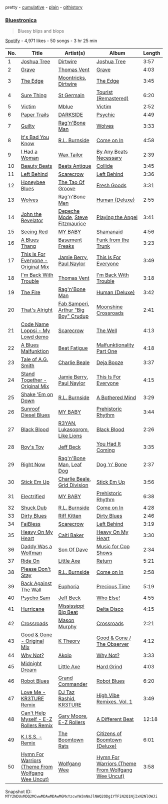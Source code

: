 pretty - [cumulative](/playlists/cumulative/37i9dQZF1DWZprlljz35Gr.md) - [plain](/playlists/plain/37i9dQZF1DWZprlljz35Gr) - [githistory](https://github.githistory.xyz/mackorone/spotify-playlist-archive/blob/main/playlists/plain/37i9dQZF1DWZprlljz35Gr)

### [Bluestronica](https://open.spotify.com/playlist/37i9dQZF1DWZprlljz35Gr)

> Bluesy blips and blops

[Spotify](https://open.spotify.com/user/spotify) - 4,971 likes - 50 songs - 3 hr 25 min

| No. | Title | Artist(s) | Album | Length |
|---|---|---|---|---|
| 1 | [Joshua Tree](https://open.spotify.com/track/3I0CQt2MQx6jKygLKTdmde) | [Dirtwire](https://open.spotify.com/artist/0hc2qwaU2xy7LUd0FRjcHK) | [Joshua Tree](https://open.spotify.com/album/1YnzjJJCICcYqynOL6GiCJ) | 3:57 |
| 2 | [Grave](https://open.spotify.com/track/1wBICiJNPP9gj6o5nEPHfT) | [Thomas Vent](https://open.spotify.com/artist/7qh7VUg1GOWzb1DklOkwBd) | [Grave](https://open.spotify.com/album/7mJKH7MLlY9AlGaIMUf8Bl) | 4:03 |
| 3 | [The Edge](https://open.spotify.com/track/3LeZw3OUMipFN0x2jR6MjQ) | [Moontricks](https://open.spotify.com/artist/6o52orvClP7ba1qV4zMVlg), [Dirtwire](https://open.spotify.com/artist/0hc2qwaU2xy7LUd0FRjcHK) | [The Edge](https://open.spotify.com/album/2ZSbjxZO8hHDiJoz54E6Ix) | 3:45 |
| 4 | [Sure Thing](https://open.spotify.com/track/1msXkHv84LKikJGKcfdGBu) | [St Germain](https://open.spotify.com/artist/484sZUYmnRXN84zmk3GY1n) | [Tourist \(Remastered\)](https://open.spotify.com/album/0YqCvOMhp8enM01an9Nntj) | 6:20 |
| 5 | [Victim](https://open.spotify.com/track/6ZyGzHdjqt4bqvWBwlYuaD) | [Mblue](https://open.spotify.com/artist/4134TXTLVwvAo2oe3lMVCJ) | [Victim](https://open.spotify.com/album/2DQffRbld5NnGdhiMhVwJ9) | 2:52 |
| 6 | [Paper Trails](https://open.spotify.com/track/1DK2JuYarBeNwcLNPw1Qyo) | [DARKSIDE](https://open.spotify.com/artist/2933wDUojoQmvqSdTAE5NB) | [Psychic](https://open.spotify.com/album/2Q7l5NR9ZY8gfkkTtBnlBt) | 4:49 |
| 7 | [Guilty](https://open.spotify.com/track/4KSljblpjITY4IsjkKSqK4) | [Rag'n'Bone Man](https://open.spotify.com/artist/4f9iBmdUOhQWeP7dcAn1pf) | [Wolves](https://open.spotify.com/album/5fOk8YTHdcZrHOhcw4Do5i) | 3:33 |
| 8 | [It's Bad You Know](https://open.spotify.com/track/1AcvqJhm4CXOFJ7INbR5rR) | [R.L\. Burnside](https://open.spotify.com/artist/2drMeidRg4jc07neGOL0Ip) | [Come on In](https://open.spotify.com/album/6QyepVbPWpjsQZAEgqmDsJ) | 4:58 |
| 9 | [I Had a Woman](https://open.spotify.com/track/0Kjik5WcvlKs4zeA6X5Lb6) | [Wax Tailor](https://open.spotify.com/artist/3qwxSif06Qwzykdln8ZGfG) | [By Any Beats Necessary](https://open.spotify.com/album/1uLnDDuuVBe4IF83db23Ab) | 2:39 |
| 10 | [Beauty Beats](https://open.spotify.com/track/0Jk5J9HrDmCEKV7xYmaB6m) | [Beats Antique](https://open.spotify.com/artist/30DZgkaEYdezg2QMrMgrnm) | [Collide](https://open.spotify.com/album/5UPjxVI1xabSZjcRXEpl52) | 3:45 |
| 11 | [Left Behind](https://open.spotify.com/track/5gSHmVV30dqKESS4nYGpXg) | [Scarecrow](https://open.spotify.com/artist/4c4n12jAnviXAyqzsyRCLT) | [Left Behind](https://open.spotify.com/album/08SSscS6DCQ4QOp4plJcOF) | 3:36 |
| 12 | [Honeybee Blues](https://open.spotify.com/track/36ED2y9oraEa2mIp1DDxXT) | [The Tao Of Groove](https://open.spotify.com/artist/66nWqKHAI8Q8w72wfUqmZa) | [Fresh Goods](https://open.spotify.com/album/3cTRg8cy3cBIDWhN1XYrxZ) | 3:31 |
| 13 | [Wolves](https://open.spotify.com/track/2oLo4vGUIP3eJ9T001keTu) | [Rag'n'Bone Man](https://open.spotify.com/artist/4f9iBmdUOhQWeP7dcAn1pf) | [Human \(Deluxe\)](https://open.spotify.com/album/1rMmiDKa8V5H9yYTPAbLng) | 2:55 |
| 14 | [John the Revelator](https://open.spotify.com/track/4OKEETxdou0lR7LEVvEpaG) | [Depeche Mode](https://open.spotify.com/artist/762310PdDnwsDxAQxzQkfX), [Steve Fitzmaurice](https://open.spotify.com/artist/5jeYVkZ5F8orMysIIFNtOY) | [Playing the Angel](https://open.spotify.com/album/0oHWHIlUObaSopO9wOhvfz) | 3:41 |
| 15 | [Seeing Red](https://open.spotify.com/track/27CSMEytwIjbQJG0118q4a) | [MY BABY](https://open.spotify.com/artist/0c103ZyWDycpfVxR0lNrjm) | [Shamanaid](https://open.spotify.com/album/2Itmzzv39Z7w6mL8WVeU3x) | 4:56 |
| 16 | [A Blues Thang](https://open.spotify.com/track/1xuBWp4HuSE6Yast5lmVPv) | [Basement Freaks](https://open.spotify.com/artist/77OQMkKBvHUwYyRCv6ossJ) | [Funk from the Trunk](https://open.spotify.com/album/3HA988sMUDSHmW0i7L5Wzl) | 3:23 |
| 17 | [This Is For Everyone \- Original Mix](https://open.spotify.com/track/1uGvKTjvBCN1NYzS2DIjCr) | [Jamie Berry](https://open.spotify.com/artist/5sM4cZ9MHihs0tbmkiE9n8), [Paul Naylor](https://open.spotify.com/artist/5oIDnYdFJFobh1AMGFdfm5) | [This Is For Everyone](https://open.spotify.com/album/1QHlV8vwF7QQjYXO7J2sS7) | 3:49 |
| 18 | [I'm Back With Trouble](https://open.spotify.com/track/61VHo7IoMJhIMgaYPvG6gk) | [Thomas Vent](https://open.spotify.com/artist/7qh7VUg1GOWzb1DklOkwBd) | [I'm Back With Trouble](https://open.spotify.com/album/5YufvnETZxSN5wb3Q9sEqn) | 3:18 |
| 19 | [The Fire](https://open.spotify.com/track/5Opv3rAPRL93wJ9yXGJPiM) | [Rag'n'Bone Man](https://open.spotify.com/artist/4f9iBmdUOhQWeP7dcAn1pf) | [Human \(Deluxe\)](https://open.spotify.com/album/1rMmiDKa8V5H9yYTPAbLng) | 3:42 |
| 20 | [That's Alright](https://open.spotify.com/track/1jRIILpPBwSVssnrXGV5hS) | [Fab Samperi](https://open.spotify.com/artist/2ZX9eBv3ycTNpZrWMRtWte), [Arthur "Big Boy" Crudup](https://open.spotify.com/artist/7dSnChJjb0jdfulJsIijoC) | [Moonshine Crossroads](https://open.spotify.com/album/3XRHSUCqQBeIncHpIecSQG) | 2:41 |
| 21 | [Code Name Loppsi \- My Lowd demo](https://open.spotify.com/track/2oyCx8VFX4bVV7IeLKz1wh) | [Scarecrow](https://open.spotify.com/artist/4c4n12jAnviXAyqzsyRCLT) | [The Well](https://open.spotify.com/album/7mOXwktqE2HJ8EjBnfnBhQ) | 4:13 |
| 22 | [A Blues Malfunktion](https://open.spotify.com/track/5Ce88giAKr6fK4wj5wztGw) | [Beat Fatigue](https://open.spotify.com/artist/02m3zUZ22DsQCXQsjjSCwQ) | [Malfunktionality Part One](https://open.spotify.com/album/0kwv8HIDkVZ5yXaUhtiMh2) | 4:18 |
| 23 | [Tale of A.G\. Smith](https://open.spotify.com/track/5aurQvInAVl4pdWzCXvlWM) | [Charlie Beale](https://open.spotify.com/artist/5BO1F2wBHUCoX02ZdPP23o) | [Deja Booze](https://open.spotify.com/album/7Lt0wInlc4Axf66ch2WyD2) | 3:37 |
| 24 | [Stand Together \- Original Mix](https://open.spotify.com/track/2C2G0ZtrQhBa9X6XcbWRH4) | [Jamie Berry](https://open.spotify.com/artist/5sM4cZ9MHihs0tbmkiE9n8), [Paul Naylor](https://open.spotify.com/artist/5oIDnYdFJFobh1AMGFdfm5) | [This Is For Everyone](https://open.spotify.com/album/1QHlV8vwF7QQjYXO7J2sS7) | 4:15 |
| 25 | [Shake 'Em on Down](https://open.spotify.com/track/1yxCax1l0O8p3lik3WvamC) | [R.L\. Burnside](https://open.spotify.com/artist/2drMeidRg4jc07neGOL0Ip) | [A Bothered Mind](https://open.spotify.com/album/19ox7nB02O5mCJtjqzoqGm) | 3:29 |
| 26 | [Sunroof Diesel Blues](https://open.spotify.com/track/2dymAGQ2kTrnNDbL2xcvDr) | [MY BABY](https://open.spotify.com/artist/0c103ZyWDycpfVxR0lNrjm) | [Prehistoric Rhythm](https://open.spotify.com/album/4iPWsm1A64k2xzydc0SmWc) | 3:44 |
| 27 | [Black Blood](https://open.spotify.com/track/3xQSVngL4OJu5RXAchFQPm) | [R3YAN](https://open.spotify.com/artist/6oRmvag0pQojcoSnLNsZel), [Lukasoprom](https://open.spotify.com/artist/3d8NwLM2U7JYt2H97W5ls1), [Like Lions](https://open.spotify.com/artist/5E8xNHdbVoxGqLd4SAMgKo) | [Black Blood](https://open.spotify.com/album/1455tyjIuvboNbV6mAYSiZ) | 2:26 |
| 28 | [Roy's Toy](https://open.spotify.com/track/1kwHwsKwvZJugHc9rqBeaC) | [Jeff Beck](https://open.spotify.com/artist/0AD4odMWVQ2wUSlgxOB5Rl) | [You Had It Coming](https://open.spotify.com/album/2VKdeHabc3wTmiQBd8yGft) | 3:35 |
| 29 | [Right Now](https://open.spotify.com/track/2CPIE5QUfKjUKFNcKQXgnU) | [Rag'n'Bone Man](https://open.spotify.com/artist/4f9iBmdUOhQWeP7dcAn1pf), [Leaf Dog](https://open.spotify.com/artist/3m634B61sWwR5xhu3lCyK6) | [Dog 'n' Bone](https://open.spotify.com/album/3pnmwntXRlUrBVvxabteEa) | 2:37 |
| 30 | [Stick Em Up](https://open.spotify.com/track/2s9BHqNHVkbhYCbE5tAMre) | [Charlie Beale](https://open.spotify.com/artist/5BO1F2wBHUCoX02ZdPP23o), [Grid Division](https://open.spotify.com/artist/31FlFpZXSwN205IxaKG6nt) | [Stick Em Up](https://open.spotify.com/album/04MfaVUENsXSnNaY99YYCk) | 3:56 |
| 31 | [Electrified](https://open.spotify.com/track/3LAyeN6fnP8Hxd9uNszLsp) | [MY BABY](https://open.spotify.com/artist/0c103ZyWDycpfVxR0lNrjm) | [Prehistoric Rhythm](https://open.spotify.com/album/4iPWsm1A64k2xzydc0SmWc) | 6:38 |
| 32 | [Shuck Dub](https://open.spotify.com/track/7lNr4eqSP7MCUCbDUGHWRo) | [R.L\. Burnside](https://open.spotify.com/artist/2drMeidRg4jc07neGOL0Ip) | [Come on In](https://open.spotify.com/album/6QyepVbPWpjsQZAEgqmDsJ) | 4:28 |
| 33 | [Dirty Blues](https://open.spotify.com/track/41N9M3HeIQWcS63XAiWOqJ) | [Riff Kitten](https://open.spotify.com/artist/2dWWUgJS0zdhV2Bu4WGF6a) | [Dirty Blues](https://open.spotify.com/album/5izZcttoL7uPSrAosqObkb) | 2:46 |
| 34 | [FaiBless](https://open.spotify.com/track/0B7b7hgIRnthz1vbeLGxy4) | [Scarecrow](https://open.spotify.com/artist/4c4n12jAnviXAyqzsyRCLT) | [Left Behind](https://open.spotify.com/album/08SSscS6DCQ4QOp4plJcOF) | 3:19 |
| 35 | [Heavy On My Heart](https://open.spotify.com/track/3EaoAfUtmDpe3DEtmEmCQf) | [Caiti Baker](https://open.spotify.com/artist/05eqfIcVnnc9zywXVdHv1P) | [Heavy On My Heart](https://open.spotify.com/album/55tjr8iorhH3OJUlT60Emf) | 3:30 |
| 36 | [Daddy Was a Wolfman](https://open.spotify.com/track/7i10VbOnkG09EuZuOkz3gO) | [Son Of Dave](https://open.spotify.com/artist/5t81Dbcvlm5J7YP7cI2kae) | [Music for Cop Shows](https://open.spotify.com/album/5BXskRJFE9uS1C0K1hZtqE) | 2:34 |
| 37 | [Ride On](https://open.spotify.com/track/4sEDI5vsiNsdefE0K93181) | [Little Axe](https://open.spotify.com/artist/0ZLV7I1vDpjO5IIDTYfeGJ) | [Return](https://open.spotify.com/album/7CVCVJP0FuNBdtOCqd4jD3) | 5:21 |
| 38 | [Please Don't Stay](https://open.spotify.com/track/5QCKfr2ckdL5kf9wCQtzUu) | [R.L\. Burnside](https://open.spotify.com/artist/2drMeidRg4jc07neGOL0Ip) | [Come on In](https://open.spotify.com/album/6QyepVbPWpjsQZAEgqmDsJ) | 2:58 |
| 39 | [Back Against The Wall](https://open.spotify.com/track/25ddyTkfz4p7Bvprc66ZyV) | [Euphoria](https://open.spotify.com/artist/0v6ZsvpqHQJiB6Kz2J0QGZ) | [Precious Time](https://open.spotify.com/album/2jmrU6wflfVSJwZGI3Z8H8) | 5:19 |
| 40 | [Psycho Sam](https://open.spotify.com/track/30gsKtkGEylGX4m7obkefo) | [Jeff Beck](https://open.spotify.com/artist/0AD4odMWVQ2wUSlgxOB5Rl) | [Who Else!](https://open.spotify.com/album/0RkgsbkvvlIsCaoRZK40Dm) | 4:55 |
| 41 | [Hurricane](https://open.spotify.com/track/3NcNF2tvTqGgnHkhqNK8cX) | [Mississippi Big Beat](https://open.spotify.com/artist/430DMjWZpbtg2tt64FynYH) | [Delta Disco](https://open.spotify.com/album/3SDDZMhIy357UN63KjpJP8) | 4:15 |
| 42 | [Crossroads](https://open.spotify.com/track/6i5tylayRLCg5LrgUFqg4Z) | [Mason Murphy](https://open.spotify.com/artist/0iGR1dPENdfzoZbpsFlYug) | [Crossroads](https://open.spotify.com/album/7pPTrDwqzewb4h6cqJjl3w) | 2:21 |
| 43 | [Good & Gone \- Original Mix](https://open.spotify.com/track/4HYfEF1lvUPH9IsXrY30Kj) | [K Theory](https://open.spotify.com/artist/4N4XqUMMv5KXtLvCBYEIOt) | [Good & Gone / The Observer](https://open.spotify.com/album/4kx8HQlzVqfPDZNIbk5F87) | 4:12 |
| 44 | [Why Not?](https://open.spotify.com/track/5ygOxeRiafW51ViBgiXLf8) | [Akolo](https://open.spotify.com/artist/5n31j1CydRWUtmfct89c5J) | [Why Not?](https://open.spotify.com/album/5PAyO6SUXQJhGDPqmqcMBY) | 3:33 |
| 45 | [Midnight Dream](https://open.spotify.com/track/0v1JpYiFmnpgbxxzh5Oqul) | [Little Axe](https://open.spotify.com/artist/0ZLV7I1vDpjO5IIDTYfeGJ) | [Hard Grind](https://open.spotify.com/album/3T2bRUO66PXyXR97uiXQeY) | 4:03 |
| 46 | [Robot Blues](https://open.spotify.com/track/5BlRXGAtNMv3LzmZfWKyxJ) | [Grand Commander](https://open.spotify.com/artist/7LiOk3poyQ3J06xpFs5n99) | [Robot Blues](https://open.spotify.com/album/66JlUb0UH5CfhSKqY5h4ZC) | 6:20 |
| 47 | [Love Me \- KR3TURE Remix](https://open.spotify.com/track/4eBIob5CXTTQ2PvmeENC0S) | [DJ Taz Rashid](https://open.spotify.com/artist/2XvQyfssNbXYWcOkKaWYlx), [KR3TURE](https://open.spotify.com/artist/5Da6Z6taYuywICqGUwocwu) | [High Vibe Remixes, Vol\. 1](https://open.spotify.com/album/3NlmTWejiSpfgnxD7CiVzt) | 3:49 |
| 48 | [Can't Help Myself \- E\-Z Rollers Remix](https://open.spotify.com/track/2e8IYlqaTSYo7zNR0DTi5m) | [Gary Moore](https://open.spotify.com/artist/23wr9RJZg0PmYvVFyNkQ4j), [E\-Z Rollers](https://open.spotify.com/artist/2DRV8CWHnuapa1bpbvHjCl) | [A Different Beat](https://open.spotify.com/album/3FgB6MV0HuR9Ie8057mamx) | 12:18 |
| 49 | [K.I.S.S\. \- Remix](https://open.spotify.com/track/4l5bwvNLoDgCVrlD4nMzsZ) | [The Boomtown Rats](https://open.spotify.com/artist/40oYPr305MsT2lsiXr9fX9) | [Citizens of Boomtown \(Deluxe\)](https://open.spotify.com/album/5twg48xOlAZwZsoPUxbyGm) | 6:01 |
| 50 | [Hymn For Warriors \(Theme From Wolfgang Wee Uncut\)](https://open.spotify.com/track/6A7nVlQbJwyrPx0w4OrE0t) | [Wolfgang Wee](https://open.spotify.com/artist/1xHOAt9wZzZkPqGEPxUSVV) | [Hymn For Warriors \(Theme From Wolfgang Wee Uncut\)](https://open.spotify.com/album/78Xa03zYJRJK307rN8MuHZ) | 3:58 |

Snapshot ID: `MTY2NDUxMDQ2MCwwMDAwMDAwMGMxYzcwYWJmNmJlNWQ2ODg1YTFiN2Q1NjIxN2NlOWJi`
